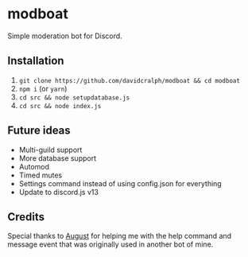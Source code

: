 # modboat
Simple moderation bot for Discord.

## Installation
1. ``git clone https://github.com/davidcralph/modboat && cd modboat``
2. ``npm i`` (or ``yarn``)
3. ``cd src && node setupdatabase.js``
4. ``cd src && node index.js``

## Future ideas
* Multi-guild support
* More database support
* Automod
* Timed mutes
* Settings command instead of using config.json for everything
* Update to discord.js v13

## Credits
Special thanks to [August](https://github.com/auguwu) for helping me with the help command and message event that was originally used in another bot of mine.
